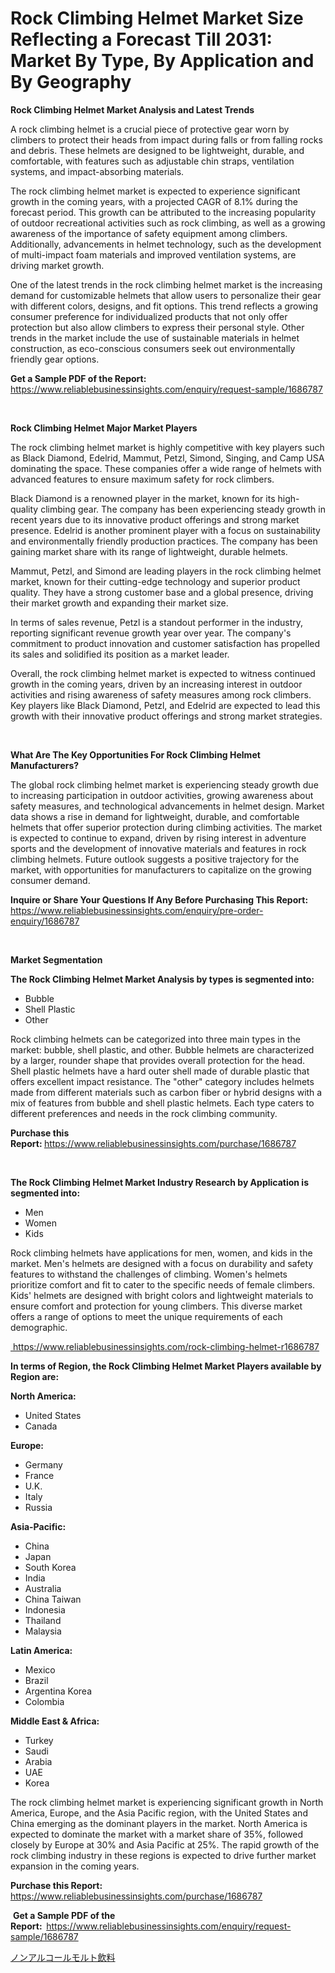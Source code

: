 <p><h1>Rock Climbing Helmet Market Size Reflecting a Forecast Till 2031: Market By Type, By Application and By Geography</h1></p><p><strong>Rock Climbing Helmet Market Analysis and Latest Trends</strong></p>
<p><p>A rock climbing helmet is a crucial piece of protective gear worn by climbers to protect their heads from impact during falls or from falling rocks and debris. These helmets are designed to be lightweight, durable, and comfortable, with features such as adjustable chin straps, ventilation systems, and impact-absorbing materials.</p><p>The rock climbing helmet market is expected to experience significant growth in the coming years, with a projected CAGR of 8.1% during the forecast period. This growth can be attributed to the increasing popularity of outdoor recreational activities such as rock climbing, as well as a growing awareness of the importance of safety equipment among climbers. Additionally, advancements in helmet technology, such as the development of multi-impact foam materials and improved ventilation systems, are driving market growth.</p><p>One of the latest trends in the rock climbing helmet market is the increasing demand for customizable helmets that allow users to personalize their gear with different colors, designs, and fit options. This trend reflects a growing consumer preference for individualized products that not only offer protection but also allow climbers to express their personal style. Other trends in the market include the use of sustainable materials in helmet construction, as eco-conscious consumers seek out environmentally friendly gear options.</p></p>
<p><strong>Get a Sample PDF of the Report:&nbsp;</strong> <a href="https://www.reliablebusinessinsights.com/enquiry/request-sample/1686787">https://www.reliablebusinessinsights.com/enquiry/request-sample/1686787</a></p>
<p>&nbsp;</p>
<p><strong>Rock Climbing Helmet Major Market Players</strong></p>
<p><p>The rock climbing helmet market is highly competitive with key players such as Black Diamond, Edelrid, Mammut, Petzl, Simond, Singing, and Camp USA dominating the space. These companies offer a wide range of helmets with advanced features to ensure maximum safety for rock climbers.</p><p>Black Diamond is a renowned player in the market, known for its high-quality climbing gear. The company has been experiencing steady growth in recent years due to its innovative product offerings and strong market presence. Edelrid is another prominent player with a focus on sustainability and environmentally friendly production practices. The company has been gaining market share with its range of lightweight, durable helmets.</p><p>Mammut, Petzl, and Simond are leading players in the rock climbing helmet market, known for their cutting-edge technology and superior product quality. They have a strong customer base and a global presence, driving their market growth and expanding their market size.</p><p>In terms of sales revenue, Petzl is a standout performer in the industry, reporting significant revenue growth year over year. The company's commitment to product innovation and customer satisfaction has propelled its sales and solidified its position as a market leader.</p><p>Overall, the rock climbing helmet market is expected to witness continued growth in the coming years, driven by an increasing interest in outdoor activities and rising awareness of safety measures among rock climbers. Key players like Black Diamond, Petzl, and Edelrid are expected to lead this growth with their innovative product offerings and strong market strategies.</p></p>
<p>&nbsp;</p>
<p><strong>What Are The Key Opportunities For Rock Climbing Helmet Manufacturers?</strong></p>
<p><p>The global rock climbing helmet market is experiencing steady growth due to increasing participation in outdoor activities, growing awareness about safety measures, and technological advancements in helmet design. Market data shows a rise in demand for lightweight, durable, and comfortable helmets that offer superior protection during climbing activities. The market is expected to continue to expand, driven by rising interest in adventure sports and the development of innovative materials and features in rock climbing helmets. Future outlook suggests a positive trajectory for the market, with opportunities for manufacturers to capitalize on the growing consumer demand.</p></p>
<p><strong>Inquire or Share Your Questions If Any Before Purchasing This Report:</strong> <a href="https://www.reliablebusinessinsights.com/enquiry/pre-order-enquiry/1686787">https://www.reliablebusinessinsights.com/enquiry/pre-order-enquiry/1686787</a></p>
<p>&nbsp;</p>
<p><strong>Market Segmentation</strong></p>
<p><strong>The Rock Climbing Helmet Market Analysis by types is segmented into:</strong></p>
<p><ul><li>Bubble</li><li>Shell Plastic</li><li>Other</li></ul></p>
<p><p>Rock climbing helmets can be categorized into three main types in the market: bubble, shell plastic, and other. Bubble helmets are characterized by a larger, rounder shape that provides overall protection for the head. Shell plastic helmets have a hard outer shell made of durable plastic that offers excellent impact resistance. The "other" category includes helmets made from different materials such as carbon fiber or hybrid designs with a mix of features from bubble and shell plastic helmets. Each type caters to different preferences and needs in the rock climbing community.</p></p>
<p><strong>Purchase this Report:&nbsp;</strong><a href="https://www.reliablebusinessinsights.com/purchase/1686787">https://www.reliablebusinessinsights.com/purchase/1686787</a></p>
<p>&nbsp;</p>
<p><strong>The Rock Climbing Helmet Market Industry Research by Application is segmented into:</strong></p>
<p><ul><li>Men</li><li>Women</li><li>Kids</li></ul></p>
<p><p>Rock climbing helmets have applications for men, women, and kids in the market. Men's helmets are designed with a focus on durability and safety features to withstand the challenges of climbing. Women's helmets prioritize comfort and fit to cater to the specific needs of female climbers. Kids' helmets are designed with bright colors and lightweight materials to ensure comfort and protection for young climbers. This diverse market offers a range of options to meet the unique requirements of each demographic.</p></p>
<p><a href="https://www.reliablebusinessinsights.com/rock-climbing-helmet-r1686787">&nbsp;https://www.reliablebusinessinsights.com/rock-climbing-helmet-r1686787</a></p>
<p><strong>In terms of Region, the Rock Climbing Helmet Market Players available by Region are:</strong></p>
<p>
    <p> <strong> North America: </strong>
        <ul>
            <li>United States</li>
            <li>Canada</li>
        </ul>
        </p> 
    <p> <strong> Europe: </strong>
        <ul>
            <li>Germany</li>
            <li>France</li>
            <li>U.K.</li>
            <li>Italy</li>
            <li>Russia</li>
        </ul>
        </p> 
    <p> <strong> Asia-Pacific: </strong>
        <ul>
            <li>China</li>
            <li>Japan</li>
            <li>South Korea</li>
            <li>India</li>
            <li>Australia</li>
            <li>China Taiwan</li>
            <li>Indonesia</li>
            <li>Thailand</li>
            <li>Malaysia</li>
        </ul>
        </p> 
    <p> <strong> Latin America: </strong>
        <ul>
            <li>Mexico</li>
            <li>Brazil</li>
            <li>Argentina Korea</li>
            <li>Colombia</li>
        </ul>
        </p> 
    <p> <strong> Middle East & Africa: </strong>
        <ul>
            <li>Turkey</li>
            <li>Saudi</li>
            <li>Arabia</li>
            <li>UAE</li>
            <li>Korea</li>
        </ul>
    </p>
    </p>
<p><p>The rock climbing helmet market is experiencing significant growth in North America, Europe, and the Asia Pacific region, with the United States and China emerging as the dominant players in the market. North America is expected to dominate the market with a market share of 35%, followed closely by Europe at 30% and Asia Pacific at 25%. The rapid growth of the rock climbing industry in these regions is expected to drive further market expansion in the coming years.</p></p>
<p><strong>Purchase this Report: </strong><a href="https://www.reliablebusinessinsights.com/purchase/1686787">https://www.reliablebusinessinsights.com/purchase/1686787</a></p>
<p>&nbsp;<strong>Get a Sample PDF of the Report:&nbsp;&nbsp;</strong><a href="https://www.reliablebusinessinsights.com/enquiry/request-sample/1686787">https://www.reliablebusinessinsights.com/enquiry/request-sample/1686787</a></p>
<p><strong></strong></p>
<p><p><a href="https://github.com/sghwr779811674/Market-Research-Report-List-3/blob/main/36306245992.md">ノンアルコールモルト飲料</a></p></p>